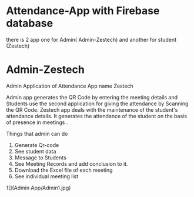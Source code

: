 # Attendance-App with Firebase database
there is 2 app one for Admin( Admin-Zestech) and another for student (Zestech)
# Admin-Zestech 
Admin Application of Attendance App name Zestech

Admin app  generates the QR Code by entering the meeting details and Students use the second application for giving the attendance by Scanning the QR Code.
 Zestech app deals with the maintenance of the student's attendance details. 
It generates the attendance of the student on the basis of presence in meetings .

Things that admin can do
1) Generate Qr-code
2) See student data
3) Message to Students
4) See Meeting Records and add conclusion to it.
5) Download the Excel file of each meeting
6) See individual meeting list 

1[](Admin App/Admin1.jpg)

